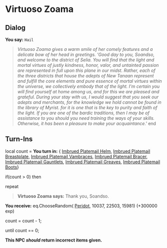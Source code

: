 # Virtuoso Zoama


## Dialog

**You say:** `Hail`



>*Virtuoso Zoama gives a warm smile of her comely features and a delicate bow of her head in greetings. 'Good day to you, Soandso, and welcome to the district of Selia. You will find that the light and mortal virtues of justly kindness, honor, valor, and untainted passion are represented in full upon this plane in our midst. Rather, each of the three districts that house the adepts of New Tanaan represent and fulfill the core elements and pure essence of mortal virtues within the universe, we collectively embody that of the light. I'm certain you will find yourself at home among us, and for this we are pleased and grateful. During your stay with us, I would suggest that you seek our adepts and merchants, for the knowledge we hold cannot be found in the library of Myrist. for it is one that is the key to purity and faith of the light. If you are one of the bardic traditions, then I may be of assistance to you should you need training the ways of your skills. Otherwise, it has been a pleasure to make your acquaintance.'*
end

## Turn-Ins



local count =  **You turn in:**  { [Imbrued Platemail Helm](/item/4861),  [Imbrued Platemail Breastplate](/item/4862),  [Imbrued Platemail Vambraces](/item/4863),  [Imbrued Platemail Bracer](/item/4864),  [Imbrued Platemail Gauntlets](/item/4865),  [Imbrued Platemail Greaves](/item/4866),  [Imbrued Platemail Boots](/item/4867)}

if(count > 0) then


repeat



>**Virtuoso Zoama says:** Thank you, Soandso.



 **You receive:** eq.ChooseRandom( [Peridot](/item/10028), 10037, 22503, 15981) (+300000 exp)



count = count - 1;


until count == 0;

**This NPC *should* return incorrect items given.**





